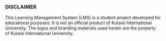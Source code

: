 ### DISCLAIMER
This Learning Management System (LMS) is a student project developed for educational purposes. It is not an official product of Kutaisi International University. 
The logos and branding materials used herein are the property of Kutaisi International University.
